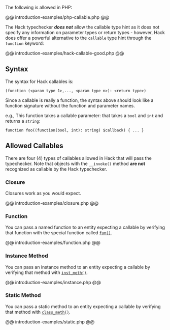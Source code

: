 The following is allowed in PHP:

@@ introduction-examples/php-callable.php @@

The Hack typechecker ***does not*** allow the callable type hint as it does not
specify any information on parameter types or return types - however, Hack does offer a powerful alternative to the `callable` type hint through the `function` keyword:

@@ introduction-examples/hack-callable-good.php @@

## Syntax

The syntax for Hack callables is:

```
(function (<param type 1>,..., <param type n>): <return type>)
```

Since a callable is really a function, the syntax above should look like a function signature without the function and parameter names.

e.g., This function takes a callable parameter: that takes a `bool` and `int` and returns a `string`:

```
function foo((function(bool, int): string) $callback) { ... }
```

## Allowed Callables

There are four (4) types of callables allowed in Hack that will pass the typechecker. Note that objects with the `__invoke()` method **are not** recognized as callable by the Hack typechecker.

### Closure

Closures work as you would expect.

@@ introduction-examples/closure.php @@

### Function

You can pass a named function to an entity expecting a callable by verifying that function with the special function called [`fun()`](./special-functions#fun).

@@ introduction-examples/function.php @@

### Instance Method

You can pass an instance method to an entity expecting a callable by verifying that method with [`inst_meth()`](./special-functions#inst_meth).

@@ introduction-examples/instance.php @@

### Static Method

You can pass a static method to an entity expecting a callable by verifying that method with [`class_meth()`](./special-functions#class_meth).

@@ introduction-examples/static.php @@
